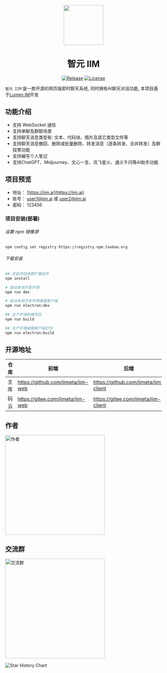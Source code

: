 <div align=center>

<img src="https://iim.ai/public/images/logo.png?t=20231126" width="128"/>

# 智元 IIM

[![Release](https://img.shields.io/github/v/release/iimeta/iim-web?color=blue)](https://github.com/iimeta/iim-web/releases)
[![License](https://img.shields.io/static/v1?label=license&message=MIT&color=green)](https://github.com/iimeta/iim-web/blob/main/LICENSE)

</div>

`智元 IIM` 是一款开源的网页版即时聊天系统, 同时拥有AI聊天对话功能, 本项目基于[Lumen IM](https://github.com/gzydong/LumenIM)开发

## 功能介绍
- 支持 WebSocket 通信
- 支持单聊及群聊场景
- 支持聊天消息类型有: 文本、代码块、图片及其它类型文件等
- 支持聊天消息撤回、删除或批量删除、转发消息（逐条转发、合并转发）及群投票功能
- 支持编写个人笔记
- 支持ChatGPT、Midjourney、文心一言、讯飞星火、通义千问等AI助手功能

## 项目预览

- 地址： [https://iim.ai](https://iim.ai)
- 账号： user1@iim.ai 或 user2@iim.ai
- 密码： 123456

### 项目安装(部署)

###### 设置 npm 镜像源
```language
npm config set registry https://registry.npm.taobao.org
```

###### 下载安装
```bash
## 安装项目依赖扩展组件
npm install

# 启动本地开发环境
npm run dev

# 启动本地开发环境桌面客户端
npm run electron:dev

## 生产环境构建项目
npm run build

## 生产环境桌面客户端打包
npm run electron:build
```

## 开源地址
| 仓库 | 前端                              | 后端                                 |
| ---- | --------------------------------- | ------------------------------------ |
| 主库 | https://github.com/iimeta/iim-web | https://github.com/iimeta/iim-client |
| 码云 | https://gitee.com/iimeta/iim-web  | https://gitee.com/iimeta/iim-client  |

## 作者
<img src="https://iim.ai/public/images/Author.png?t=20231126" width="320" alt="作者"/>

 ## 交流群
<img src="https://iim.ai/public/images/WeChatGroup.jpg?t=20231126" width="320" alt="交流群"/>


![Star History Chart](https://api.star-history.com/svg?repos=iimeta/iim-web&type=Date)
